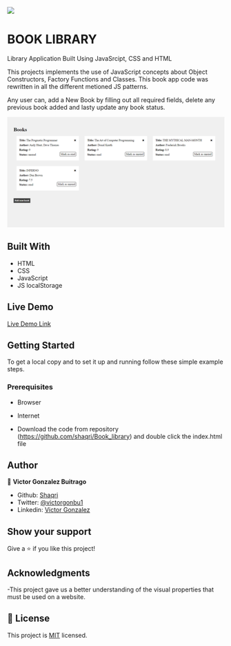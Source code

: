![](https://img.shields.io/badge/Microverse-blueviolet)
# BOOK LIBRARY  
Library Application Built Using JavaSrcipt, CSS and HTML

This projects implements the use of JavaScript concepts about Object Constructors, Factory Functions and Classes. This book app code was rewritten in all the different metioned JS patterns.

Any user can, add a New Book by filling out all required fields, delete any previous book added and lasty update any book status.  
  
![APP SCREENSHOT](assets/images/BOOK_APP_SCREENSHOT.png)  


## Built With

- HTML
- CSS
- JavaScript
- JS localStorage

## Live Demo

[Live Demo Link](https://shaqri.github.io/Book_library/?status=read)


## Getting Started


To get a local copy  and to set it up and running follow these simple example steps.

### Prerequisites

- Browser
- Internet

- Download the code from repository (https://github.com/shaqri/Book_library) and double click the index.html file


## Author

👤 **Victor Gonzalez Buitrago**

- Github: [Shaqri](https://github.com/Shaqri)
- Twitter: [@victorgonbu1](https://twitter.com/victorgonbu1)
- Linkedin: [Victor Gonzalez](https://www.linkedin.com/in/victor-manuel-gonzalez-buitrago/)



## Show your support

Give a ⭐️ if you like this project!

## Acknowledgments
-This project gave us a better understanding of the visual properties that must be used on a website.

## 📝 License

This project is [MIT](LICENSE) licensed.
